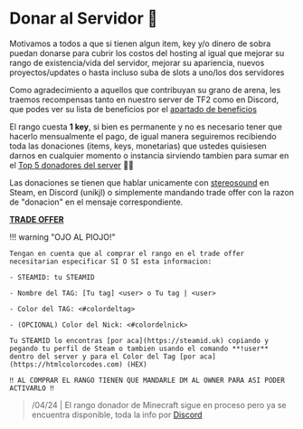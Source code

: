 # Donar al Servidor 🎎

Motivamos a todos a que si tienen algun item, key y/o dinero de sobra puedan donarse para cubrir los costos del hosting al igual que mejorar su rango de existencia/vida del servidor, mejorar su apariencia, nuevos proyectos/updates o hasta incluso suba de slots a uno/los dos servidores

Como agradecimiento a aquellos que contribuyan su grano de arena, les traemos recompensas tanto en nuestro server de TF2 como en Discord, que podes ver su lista de beneficios por el [apartado de beneficios](beneficios.md)

El rango cuesta **1 key**, si bien es permanente y no es necesario tener que hacerlo mensualmente el pago, de igual manera seguiremos recibiendo toda las donaciones (items, keys, monetarias) que ustedes quisiesen darnos en cualquier momento o instancia sirviendo tambien para sumar en el [Top 5 donadores del server](top5.md) 🗿🚬

Las donaciones se tienen que hablar unicamente con [stereosound](https://steamcommunity.com/profiles/76561198238006332) en Steam, en Discord (unikjl) o simplemente mandando trade offer con la razon de "donacion" en el mensaje correspondiente.

**[TRADE OFFER](https://steamcommunity.com/tradeoffer/new/?partner=277740604&token=JZGhtMcW)**

!!! warning "OJO AL PIOJO!"

    Tengan en cuenta que al comprar el rango en el trade offer necesitarian especificar SI O SI esta informacion:
	
	- STEAMID: tu STEAMID
	
	- Nombre del TAG: [Tu tag] <user> o Tu tag | <user>
	
	- Color del TAG: <#colordeltag>
	
	- (OPCIONAL) Color del Nick: <#colordelnick>
	
	Tu STEAMID lo encontras [por aca](https://steamid.uk) copiando y pegando tu perfil de Steam o tambien usando el comando **!user** dentro del server y para el Color del Tag [por aca](https://htmlcolorcodes.com) (HEX)
		
	‼️ AL COMPRAR EL RANGO TIENEN QUE MANDARLE DM AL OWNER PARA ASI PODER ACTIVARLO ‼️
	
> /04/24 | El rango donador de Minecraft sigue en proceso pero ya se encuentra disponible, toda la info por [Discord](https://discord.gg/WPJuTwwCTD)